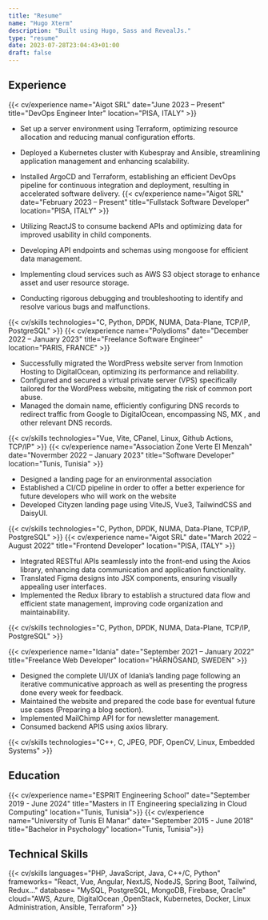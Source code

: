 ```yaml
---
title: "Resume"
name: "Hugo Xterm"
description: "Built using Hugo, Sass and RevealJs."
type: "resume"
date: 2023-07-28T23:04:43+01:00
draft: false
---
```


<!-- +++
title = "CV"
name = "Hugo Xterm"
description = """Built using Hugo, Sass and RevealJs."""
type = "cv"

[contact]
  phone = "+91 1234"
  email = "your[at]email[dot]com"
+++ -->
<!-- ---
title : "CV"
name : "Hugo Xterm"
description : """Built using Hugo, Sass and RevealJs."""
type : "cv"

[contact]
  phone = "+91 1234"
  email = "your[at]email[dot]com"
--- -->

## Experience

{{< cv/experience
    name="Aigot SRL"
    date="June 2023 – Present"
    title="DevOps Engineer Inter"
    location="PISA, ITALY" >}}

- Set up a server environment using Terraform, optimizing resource allocation and reducing manual configuration efforts.
- Deployed a Kubernetes cluster with Kubespray and Ansible, streamlining application management and enhancing scalability.
- Installed ArgoCD and Terraform, establishing an efficient DevOps pipeline for continuous integration and deployment, resulting in accelerated software delivery.
{{< cv/experience
    name="Aigot SRL"
    date="February 2023 – Present"
    title="Fullstack Software Developer"
    location="PISA, ITALY" >}}

- Utilizing ReactJS to consume backend APIs and optimizing data for improved usability in child components.
- Developing API endpoints and schemas using mongoose for efficient data management.
- Implementing cloud services such as AWS S3 object storage to enhance asset and user resource storage.
- Conducting rigorous debugging and troubleshooting to identify and resolve various bugs and malfunctions.

{{< cv/skills
    technologies="C, Python, DPDK, NUMA, Data-Plane, TCP/IP, PostgreSQL" >}}
{{< cv/experience
    name="Polydioms"
    date="December 2022 – January 2023"
    title="Freelance Software Engineer"
    location="PARIS, FRANCE" >}}

- Successfully migrated the WordPress website server from Inmotion Hosting to DigitalOcean, optimizing its performance and reliability.
- Configured and secured a virtual private server (VPS) specifically tailored for the WordPress website, mitigating the risk of common port abuse.
- Managed the domain name, efficiently configuring DNS records to redirect traffic from Google to DigitalOcean, encompassing NS, MX , and other relevant DNS records.

{{< cv/skills
    technologies="Vue, Vite, CPanel, Linux, Github Actions, TCP/IP" >}}
{{< cv/experience
    name="Association Zone Verte El Menzah"
    date="Novermber 2022 – January 2023"
    title="Software Developer"
    location="Tunis, Tunisia" >}}

- Designed a landing page for an environmental association
- Established a CI/CD pipeline in order to offer a better experience for future developers who will work on the website
- Developed Cityzen landing page using ViteJS, Vue3, TailwindCSS and DaisyUI.

{{< cv/skills
    technologies="C, Python, DPDK, NUMA, Data-Plane, TCP/IP, PostgreSQL" >}}
{{< cv/experience
    name="Aigot SRL"
    date="March 2022 – August 2022"
    title="Frontend Developer"
    location="PISA, ITALY" >}}

- Integrated RESTful APIs seamlessly into the front-end using the Axios library, enhancing data communication and application functionality.
- Translated Figma designs into JSX components, ensuring visually appealing user interfaces.
- Implemented the Redux library to establish a structured data flow and efficient state management, improving code organization and maintainability.

{{< cv/skills
    technologies="C, Python, DPDK, NUMA, Data-Plane, TCP/IP, PostgreSQL" >}}

{{< cv/experience
    name="Idania"
    date="September 2021 – January 2022"
    title="Freelance Web Developer"
    location="HÄRNÖSAND, SWEDEN" >}}

- Designed the complete UI/UX of Idania’s landing page following an iterative communicative approach as well as presenting the progress done every week for feedback. 
- Maintained the website and prepared the code base for eventual future use cases (Preparing a blog section). 
- Implemented MailChimp API for for newsletter management.
- Consumed backend APIS using axios library.

{{< cv/skills
    technologies="C++, C, JPEG, PDF, OpenCV, Linux, Embedded Systems" >}}

## Education

{{< cv/experience
    name="ESPRIT Engineering School"
    date="September 2019 - June 2024"
    title="Masters in IT Engineering specializing in Cloud Computing"
    location="Tunis, Tunisia">}}
{{< cv/experience
    name="University of Tunis El Manar"
    date="September 2015 - June 2018"
    title="Bachelor in Psychology"
    location="Tunis, Tunisia">}}

## Technical Skills

{{< cv/skills
    languages="PHP, JavaScript, Java, C++/C, Python"
    frameworks= "React, Vue, Angular, NextJS, NodeJS, Spring Boot, Tailwind, Redux..."
    database= "MySQL, PostgreSQL, MongoDB, Firebase, Oracle"
    cloud="AWS, Azure, DigitalOcean ,OpenStack, Kubernetes, Docker, Linux Administration, Ansible, Terraform" >}}

<!-- ## Hobbies

- Hugo theme [manid2/hugo-xterm][1] for my website [manid2.gitlab.io][2].

[1]: https://manid2.github.io/hugo-xterm/
[2]: https://manid2.gitlab.io/ -->
